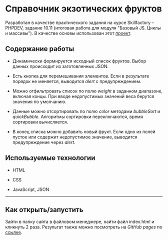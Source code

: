 # Справочник экзотических фруктов
Разработан в качестве практического задания на курсе Skillfactory &ndash; PHPDEV, задание 10.11 (итоговая работа для модуля "Базовый JS. Циклы и массивы").
В качестве основы использован этот [проект](https://github.com/SkillfactoryCoding/module11).

## Содержание работы

* Динамически формируется исходный список фруктов. Выбор данных происходит из заготовленных JSON.

* Есть кнопка для перемешивания элементов. Если в результате порядок не меняется, выводится *alert* с предупреждением.

* Можно отфильтровать список по полю *weight* в заданном диапазоне, включая концы. При вводе недопустимых значений веса берутся значения по умолчанию.

* Данные можно отсортировать по полю *color* методами *bubbleSort* и *quickBubble*. Алгоритмы сортировки переключаются, время сортировки вычисляется.

* В конец списка можно добавить новый фрукт. Если одно из полей пустое или содержит недопустимое значение, выводится предупреждение через *alert*.


## Используемые технологии

* HTML

* CSS

* JavaScript, JSON

---
## Как открыть/запустить

Зайти в папку сайта в файловом менеджере, найти файл index.html и кликнуть 2 раза. Результат также можно посмотреть на *GitHub pages* по [ссылке](https://tatvsam.github.io/task_10.11/).

